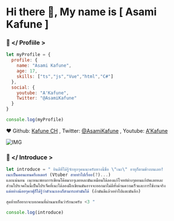 # Hi there 👋, My name is [ Asami Kafune ]

### 🔮 </ Profiile >
```js
let myProfile = {
  profile: {
    name: "Asami Kafune",
    age: 17,
    skills: ["ts","js","Vue","html","C#"]
  },
  social: {
    youtube: "A'Kafune",
    Twitter: "@AsamiKafune"
  }
}

console.log(myProfile)
```
❤ Github: [Kafune CH](https://github.com/AsamiKafune) , Twitter: [@AsamiKafune](https://twitter.com/asamikafune) , Youtube: [A'Kafune](https://www.youtube.com/channel/UC1s5T_9sfGrRxHJhjEceVSg)

![IMG](https://cdn.discordapp.com/attachments/968060143801610261/968088543446597683/banner.png)

### 📰 </ Introduce >
```js
let introduce = " ยินดีที่ได้รู้จักทุกๆคนนะครับทางนี้ชื่อ \"เนะ\" อายุก็ตามข้างบนเลย! 
เนะเป็นคอนเทนครีเอเตอร์ (Vtuber สายทำไปเรื่อย(?)...)
และแน่นอน เนะหนะชอบการเขียนโค๊ตมากๆเลยหละมันเหมือนได้ลองแก้โจทย์ต่างๆตอนแก้บัคเลยหละ
ส่วนโปรเจคในนี้เป็นโปรเจ็คที่เนะได้ลองฝึกเขียนมันอาจจะออกมาไม่ดีทั้งด้านความเร็วและการใช้งานจริง
แต่อย่างน้อยๆคาฟุก็ได้รู้ว่าตัวเนะเองก็สามารถทำมันได้ (ถ้ามันดีแล้วอย่าไปแตะมันอีก)

สุดท้ายก็อยากจะบอกคนที่ผ่านมาเห็นว่ารักนะครับ <3 "

console.log(introduce)
```
